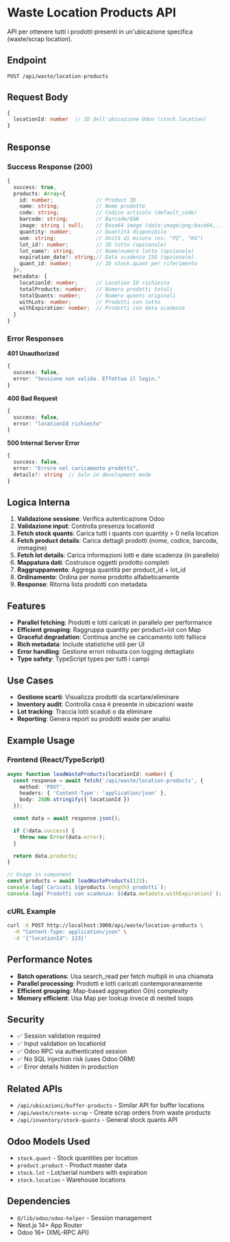 # Waste Location Products API

API per ottenere tutti i prodotti presenti in un'ubicazione specifica (waste/scrap location).

## Endpoint

```
POST /api/waste/location-products
```

## Request Body

```typescript
{
  locationId: number  // ID dell'ubicazione Odoo (stock.location)
}
```

## Response

### Success Response (200)

```typescript
{
  success: true,
  products: Array<{
    id: number;              // Product ID
    name: string;            // Nome prodotto
    code: string;            // Codice articolo (default_code)
    barcode: string;         // Barcode/EAN
    image: string | null;    // Base64 image (data:image/png;base64,...)
    quantity: number;        // Quantità disponibile
    uom: string;             // Unità di misura (es: "PZ", "KG")
    lot_id?: number;         // ID lotto (opzionale)
    lot_name?: string;       // Nome/numero lotto (opzionale)
    expiration_date?: string;// Data scadenza ISO (opzionale)
    quant_id: number;        // ID stock.quant per riferimento
  }>,
  metadata: {
    locationId: number;      // Location ID richiesta
    totalProducts: number;   // Numero prodotti totali
    totalQuants: number;     // Numero quants originali
    withLots: number;        // Prodotti con lotto
    withExpiration: number;  // Prodotti con data scadenza
  }
}
```

### Error Responses

**401 Unauthorized**
```typescript
{
  success: false,
  error: "Sessione non valida. Effettua il login."
}
```

**400 Bad Request**
```typescript
{
  success: false,
  error: "locationId richiesto"
}
```

**500 Internal Server Error**
```typescript
{
  success: false,
  error: "Errore nel caricamento prodotti",
  details?: string  // Solo in development mode
}
```

## Logica Interna

1. **Validazione sessione**: Verifica autenticazione Odoo
2. **Validazione input**: Controlla presenza locationId
3. **Fetch stock quants**: Carica tutti i quants con quantity > 0 nella location
4. **Fetch product details**: Carica dettagli prodotti (nome, codice, barcode, immagine)
5. **Fetch lot details**: Carica informazioni lotti e date scadenza (in parallelo)
6. **Mappatura dati**: Costruisce oggetti prodotto completi
7. **Raggruppamento**: Aggrega quantità per product_id + lot_id
8. **Ordinamento**: Ordina per nome prodotto alfabeticamente
9. **Response**: Ritorna lista prodotti con metadata

## Features

- **Parallel fetching**: Prodotti e lotti caricati in parallelo per performance
- **Efficient grouping**: Raggruppa quantity per product+lot con Map
- **Graceful degradation**: Continua anche se caricamento lotti fallisce
- **Rich metadata**: Include statistiche utili per UI
- **Error handling**: Gestione errori robusta con logging dettagliato
- **Type safety**: TypeScript types per tutti i campi

## Use Cases

- **Gestione scarti**: Visualizza prodotti da scartare/eliminare
- **Inventory audit**: Controlla cosa è presente in ubicazioni waste
- **Lot tracking**: Traccia lotti scaduti o da eliminare
- **Reporting**: Genera report su prodotti waste per analisi

## Example Usage

### Frontend (React/TypeScript)

```typescript
async function loadWasteProducts(locationId: number) {
  const response = await fetch('/api/waste/location-products', {
    method: 'POST',
    headers: { 'Content-Type': 'application/json' },
    body: JSON.stringify({ locationId })
  });

  const data = await response.json();

  if (!data.success) {
    throw new Error(data.error);
  }

  return data.products;
}

// Usage in component
const products = await loadWasteProducts(123);
console.log(`Caricati ${products.length} prodotti`);
console.log(`Prodotti con scadenza: ${data.metadata.withExpiration}`);
```

### cURL Example

```bash
curl -X POST http://localhost:3000/api/waste/location-products \
  -H "Content-Type: application/json" \
  -d '{"locationId": 123}'
```

## Performance Notes

- **Batch operations**: Usa search_read per fetch multipli in una chiamata
- **Parallel processing**: Prodotti e lotti caricati contemporaneamente
- **Efficient grouping**: Map-based aggregation O(n) complexity
- **Memory efficient**: Usa Map per lookup invece di nested loops

## Security

- ✅ Session validation required
- ✅ Input validation on locationId
- ✅ Odoo RPC via authenticated session
- ✅ No SQL injection risk (uses Odoo ORM)
- ✅ Error details hidden in production

## Related APIs

- `/api/ubicazioni/buffer-products` - Similar API for buffer locations
- `/api/waste/create-scrap` - Create scrap orders from waste products
- `/api/inventory/stock-quants` - General stock quants API

## Odoo Models Used

- `stock.quant` - Stock quantities per location
- `product.product` - Product master data
- `stock.lot` - Lot/serial numbers with expiration
- `stock.location` - Warehouse locations

## Dependencies

- `@/lib/odoo/odoo-helper` - Session management
- Next.js 14+ App Router
- Odoo 16+ (XML-RPC API)
